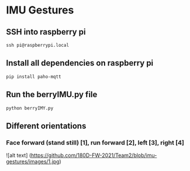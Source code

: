 # IMU Gestures 

## SSH into raspberry pi 
```
ssh pi@raspberrypi.local
```

## Install all dependencies on raspberry pi 
```
pip install paho-mqtt
```

## Run the berryIMU.py file 
```
python berryIMY.py
```

## Different orientations 
### Face forward (stand still) [1], run forward [2], left [3], right [4] 

![alt text] (https://github.com/180D-FW-2021/Team2/blob/imu-gestures/images/1.jpg)

